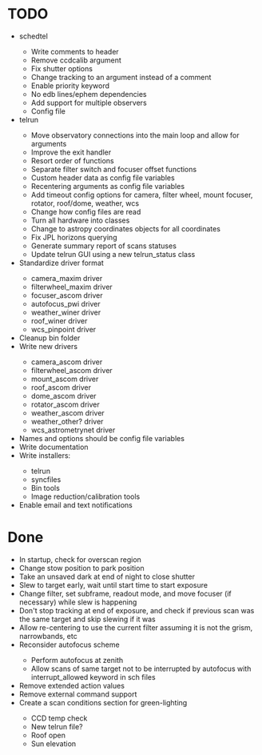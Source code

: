 # TODO
<ul>
<li>schedtel</li>
    <ul>
    <li>Write comments to header</li>
    <li>Remove ccdcalib argument</li>
    <li>Fix shutter options</li>
    <li>Change tracking to an argument instead of a comment</li>
    <li>Enable priority keyword</li>
    <li>No edb lines/ephem dependencies</li>
    <li>Add support for multiple observers</li>
    <li>Config file</li>
    </ul>

<li>telrun</li>
    <ul>
    <li>Move observatory connections into the main loop and allow for arguments</li>
    <li>Improve the exit handler</li>
    <li>Resort order of functions</li>
    <li>Separate filter switch and focuser offset functions</li>
    <li>Custom header data as config file variables</li>
    <li>Recentering arguments as config file variables</li>
    <li>Add timeout config options for camera, filter wheel, mount focuser, rotator, roof/dome, weather, wcs</li>
    <li>Change how config files are read</li>
    <li>Turn all hardware into classes</li>
    <li>Change to astropy coordinates objects for all coordinates</li>
    <li>Fix JPL horizons querying</li>
    <li>Generate summary report of scans statuses</li>
    <li>Update telrun GUI using a new telrun_status class</li>
    </ul>

<li>Standardize driver format</li>
    <ul>
    <li>camera_maxim driver</li>
    <li>filterwheel_maxim driver</li>
    <li>focuser_ascom driver</li>
    <li>autofocus_pwi driver</li>
    <li>weather_winer driver</li>
    <li>roof_winer driver</li>
    <li>wcs_pinpoint driver</li>
    </ul>
<li>Cleanup bin folder</li>

<li>Write new drivers</li>
    <ul>
    <li>camera_ascom driver</li>
    <li>filterwheel_ascom driver</li>
    <li>mount_ascom driver</li>
    <li>roof_ascom driver</li>
    <li>dome_ascom driver</li>
    <li>rotator_ascom driver</li>
    <li>weather_ascom driver</li>
    <li>weather_other? driver</li>
    <li>wcs_astrometrynet driver</li>
    </ul>

<li>Names and options should be config file variables</li>
<li>Write documentation</li>

<li>Write installers:</li>
    <ul>
    <li>telrun</li>
    <li>syncfiles</li>
    <li>Bin tools</li>
    <li>Image reduction/calibration tools</li>
    </ul>

<li>Enable email and text notifications</li>
</ul>

# Done
<ul>
<li>In startup, check for overscan region</li>
<li>Change stow position to park position</li>
<li>Take an unsaved dark at end of night to close shutter</li>
<li>Slew to target early, wait until start time to start exposure</li>
<li>Change filter, set subframe, readout mode, and move focuser (if necessary) while slew is happening</li>
<li>Don't stop tracking at end of exposure, and check if previous scan was the same target and skip slewing if it was</li>
<li>Allow re-centering to use the current filter assuming it is not the grism, narrowbands, etc</li>
<li>Reconsider autofocus scheme</li>
        <ul>
        <li>Perform autofocus at zenith</li>
        <li>Allow scans of same target not to be interrupted by autofocus with interrupt_allowed keyword in sch files</li>
        </ul>
<li>Remove extended action values</li>
<li>Remove external command support</li>
<li>Create a scan conditions section for green-lighting</li>
    <ul>
    <li>CCD temp check</li>
    <li>New telrun file?</li>
    <li>Roof open</li>
    <li>Sun elevation</li>
    </ul>
</ul>